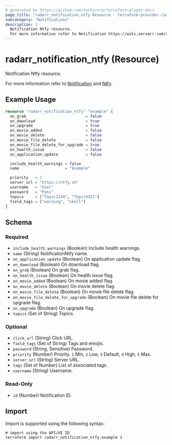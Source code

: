 ```yaml
---
# generated by https://github.com/hashicorp/terraform-plugin-docs
page_title: "radarr_notification_ntfy Resource - terraform-provider-radarr"
subcategory: "Notifications"
description: |-
  Notification Ntfy resource.
  For more information refer to Notification https://wiki.servarr.com/radarr/settings#connect and Ntfy https://wiki.servarr.com/radarr/supported#ntfy.
---
```


# radarr_notification_ntfy (Resource)

<!-- subcategory:Notifications -->Notification Ntfy resource.
For more information refer to [Notification](https://wiki.servarr.com/radarr/settings#connect) and [Ntfy](https://wiki.servarr.com/radarr/supported#ntfy).

## Example Usage

```terraform
resource "radarr_notification_ntfy" "example" {
  on_grab                          = false
  on_download                      = true
  on_upgrade                       = true
  on_movie_added                   = false
  on_movie_delete                  = false
  on_movie_file_delete             = false
  on_movie_file_delete_for_upgrade = true
  on_health_issue                  = false
  on_application_update            = false

  include_health_warnings = false
  name                    = "Example"

  priority   = 1
  server_url = "https://ntfy.sh"
  username   = "User"
  password   = "Pass"
  topics     = ["Topic1234", "Topic4321"]
  field_tags = ["warning", "skull"]
}
```

<!-- schema generated by tfplugindocs -->
## Schema

### Required

- `include_health_warnings` (Boolean) Include health warnings.
- `name` (String) NotificationNtfy name.
- `on_application_update` (Boolean) On application update flag.
- `on_download` (Boolean) On download flag.
- `on_grab` (Boolean) On grab flag.
- `on_health_issue` (Boolean) On health issue flag.
- `on_movie_added` (Boolean) On movie added flag.
- `on_movie_delete` (Boolean) On movie delete flag.
- `on_movie_file_delete` (Boolean) On movie file delete flag.
- `on_movie_file_delete_for_upgrade` (Boolean) On movie file delete for upgrade flag.
- `on_upgrade` (Boolean) On upgrade flag.
- `topics` (Set of String) Topics.

### Optional

- `click_url` (String) Click URL.
- `field_tags` (Set of String) Tags and emojis.
- `password` (String, Sensitive) Password.
- `priority` (Number) Priority. `1` Min, `2` Low, `3` Default, `4` High, `5` Max.
- `server_url` (String) Server URL.
- `tags` (Set of Number) List of associated tags.
- `username` (String) Username.

### Read-Only

- `id` (Number) Notification ID.

## Import

Import is supported using the following syntax:

```shell
# import using the API/UI ID
terraform import radarr_notification_ntfy.example 1
```
